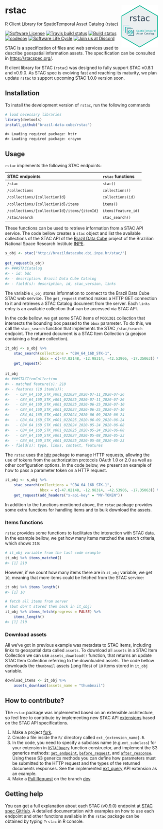 
<!-- README.md is generated from README.Rmd. Please edit that file -->

# rstac <img src="inst/extdata/img/logo.png" align="right" width="120"/>

R Client Library for SpatioTemporal Asset Catalog (rstac)

<!-- badges: start -->

[![Software
License](https://img.shields.io/badge/license-MIT-green)](https://github.com/brazil-data-cube/rstac/blob/master/LICENSE)
[![Travis build
status](https://travis-ci.com/OldLipe/rstac.svg?branch=master)](https://travis-ci.com/OldLipe/rstac)
[![Build
status](https://ci.appveyor.com/api/projects/status/73w7h6u46l1587jj?svg=true)](https://ci.appveyor.com/project/OldLipe/rstac)
[![codecov](https://codecov.io/gh/OldLipe/rstac/branch/master/graph/badge.svg)](https://codecov.io/gh/OldLipe/rstac)
[![Software Life
Cycle](https://img.shields.io/badge/lifecycle-maturing-blue.svg)](https://www.tidyverse.org/lifecycle/#maturing)
[![Join us at
Discord](https://img.shields.io/discord/689541907621085198?logo=discord&logoColor=ffffff&color=7389D8)](https://discord.com/channels/689541907621085198#)
<!-- badges: end -->

STAC is a specification of files and web services used to describe
geospatial information assets. The specification can be consulted in
<https://stacspec.org/>.

R client library for STAC (`rstac`) was designed to fully support STAC
v0.8.1 and v0.9.0. As STAC spec is evolving fast and reaching its
maturity, we plan update `rstac` to support upcoming STAC 1.0.0 version
soon.

## Installation

To install the development version of `rstac`, run the following
commands

``` r
# load necessary libraries
library(devtools)
install_github("brazil-data-cube/rstac")
```

    #> Loading required package: httr
    #> Loading required package: crayon

## Usage

`rstac` implements the following STAC endpoints:

| **STAC** endpoints                           | `rstac` functions   |
| :------------------------------------------- | :------------------ |
| `/stac`                                      | `stac()`            |
| `/collections`                               | `collections()`     |
| `/collections/{collectionId}`                | `collections(id)`   |
| `/collections/{collectionId}/items`          | `items()`           |
| `/collections/{collectionId}/items/{itemId}` | `items(feature_id)` |
| `/stac/search`                               | `stac_search()`     |

These functions can be used to retrieve information from a STAC API
service. The code bellow creates a `stac` object and list the available
collections of the STAC API of the [Brazil Data
Cube](http://brazildatacube.org/) project of the Brazilian National
Space Research Institute [INPE](http://www.inpe.br/).

``` r
s_obj <- stac("http://brazildatacube.dpi.inpe.br/stac/")

get_request(s_obj)
#> ###STACCatalog
#> - id: bdc
#> - description: Brazil Data Cube Catalog
#> - field(s): description, id, stac_version, links
```

The variable `s_obj` stores information to connect to the Brazil Data
Cube STAC web service. The `get_request` method makes a HTTP GET
connection to it and retrieves a STAC Catalog document from the server.
Each `links` entry is an available collection that can be accessed via
STAC API.

In the code bellow, we get some STAC items of `MOD13Q1` collection that
intersects the bounding box passed to the `bbox` parameter. To do this,
we call the `stac_search` function that implements the STAC
`/stac/search` endpoint. The returned document is a STAC Item Collection
(a geojson containing a feature collection).

``` r
it_obj <- s_obj %>% 
    stac_search(collections = "CB4_64_16D_STK-1",
                bbox = c(-47.02148, -12.98314, -42.53906, -17.35063)) %>%
    get_request()

it_obj
#> ###STACItemCollection
#> - matched feature(s): 210
#> - features (10 item(s)):
#>   - CB4_64_16D_STK_v001_022024_2020-07-11_2020-07-26
#>   - CB4_64_16D_STK_v001_022025_2020-07-11_2020-07-26
#>   - CB4_64_16D_STK_v001_022025_2020-06-25_2020-07-10
#>   - CB4_64_16D_STK_v001_022024_2020-06-25_2020-07-10
#>   - CB4_64_16D_STK_v001_022024_2020-06-09_2020-06-24
#>   - CB4_64_16D_STK_v001_022025_2020-06-09_2020-06-24
#>   - CB4_64_16D_STK_v001_022024_2020-05-24_2020-06-08
#>   - CB4_64_16D_STK_v001_022025_2020-05-24_2020-06-08
#>   - CB4_64_16D_STK_v001_022024_2020-05-08_2020-05-23
#>   - CB4_64_16D_STK_v001_022025_2020-05-08_2020-05-23
#> - field(s): type, links, context, features
```

The `rstac` uses the [httr](https://github.com/r-lib/httr) package to
manage HTTP requests, allowing the use of tokens from the authorization
protocols OAuth 1.0 or 2.0 as well as other configuration options. In
the code below, we present an example of how to pass a parameter token
on a HTTP request.

``` r
it_obj <- s_obj %>% 
    stac_search(collections = "CB4_64_16D_STK-1",
                bbox = c(-47.02148, -12.98314, -42.53906, -17.35063)) %>%
    get_request(add_headers("x-api-key" = "MY-TOKEN"))
```

In addition to the functions mentioned above, the `rstac` package
provides some extra functions for handling items and to bulk download
the assets.

### Items functions

`rstac` provides some functions to facilitates the interaction with STAC
data. In the example bellow, we get how many items matched the search
criteria, which shows `210`:

``` r
# it_obj variable from the last code example
it_obj %>% items_matched()
#> [1] 210
```

However, if we count how many items there are in `it_obj` variable, we
get `10`, meaning that more items could be fetched from the STAC
service:

``` r
it_obj %>% items_length()
#> [1] 10
```

``` r
# fetch all items from server 
# (but don't stored them back in it_obj)
it_obj %>% items_fetch(progress = FALSE) %>%
    items_length()
#> [1] 210
```

### Download assets

All we’ve got in previous example was metadata to STAC Items, including
links to geospatial data called `assets`. To download all `assets` in a
STAC Item Collection we can use `assets_download()` function, that
returns an update STAC Item Collection referring to the downloaded
assets. The code bellow downloads the `thumbnail` assets (.png files) of
`10` items stored in `it_obj` variable.

``` r
download_items <- it_obj %>% 
    assets_download(assets_name = "thumbnail")
```

## How to contribute?

The `rstac` package was implemented based on an extensible architecture,
so feel free to contribute by implementing new STAC API
[extensions](https://github.com/radiantearth/stac-spec/tree/v0.9.0/api-spec/extensions)
based on the STAC API specifications.

1.  Make a project
    [fork](https://docs.github.com/en/github/getting-started-with-github/fork-a-repo).
2.  Create a file inside the `R/` directory called
    `ext_{extension_name}.R`.
3.  In the code, you need to specify a subclass name
    (e.g.`ext_subclass`) for your extension in
    [`RSTACQuery`](https://github.com/OldLipe/rstac/blob/49370251033cca26c6da5b1a38f6d4fa4a83bb96/R/documents.R#L33-L40)
    function constructor, and implement the S3 generics methods:
    [`get_endpoint`](https://github.com/OldLipe/rstac/blob/49370251033cca26c6da5b1a38f6d4fa4a83bb96/R/extensions.R#L87-L90),
    [`before_request`](https://github.com/OldLipe/rstac/blob/49370251033cca26c6da5b1a38f6d4fa4a83bb96/R/extensions.R#L93-L96),
    and
    [`after_response`](https://github.com/OldLipe/rstac/blob/49370251033cca26c6da5b1a38f6d4fa4a83bb96/R/extensions.R#L99-L102).
    Using these S3 generics methods you can define how parameters must
    be submitted to the HTTP request and the types of the returned
    documents responses. See the implemented
    [ext\_query](https://github.com/brazil-data-cube/rstac/blob/master/R/ext_query.R)
    API extension as an example.  
4.  Make a [Pull
    Request](https://docs.github.com/en/github/collaborating-with-issues-and-pull-requests/creating-a-pull-request)
    on the branch [dev](https://github.com/OldLipe/rstac/tree/dev).

## Getting help

You can get a full explanation about each STAC (v0.9.0) endpoint at
[STAC spec
GitHub](https://github.com/radiantearth/stac-spec/tree/v0.9.0). A
detailed documentation with examples on how to use each endpoint and
other functions available in the `rstac` package can be obtained by
typing `?rstac` in R console.
